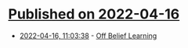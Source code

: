 # [Published on 2022-04-16](index.md)

* [2022-04-16, 11:03:38](https://news.ycombinator.com/item?id=31051391) - [Off Belief Learning](https://ai.facebook.com/blog/teaching-ai-to-be-more-collaborative-with-humans-without-learning-directly-from-them/)
